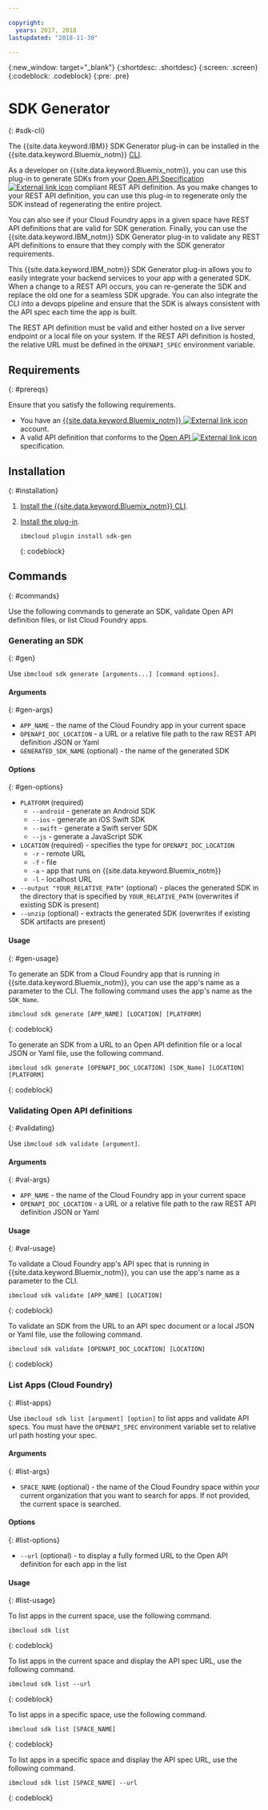 ```yaml
---

copyright:
  years: 2017, 2018
lastupdated: "2018-11-30"

---
```

{:new_window: target="_blank"}
{:shortdesc: .shortdesc}
{:screen: .screen}
{:codeblock: .codeblock}
{:pre: .pre}

# SDK Generator
{: #sdk-cli}

The {{site.data.keyword.IBM}} SDK Generator plug-in can be installed in the {{site.data.keyword.Bluemix_notm}} [CLI](/docs/cli/index.html#overview).

As a developer on {{site.data.keyword.Bluemix_notm}}, you can use this plug-in to generate SDKs from your [Open API Specification ![External link icon](../../icons/launch-glyph.svg "External link icon")](https://www.openapis.org/) compliant REST API definition. As you make changes to your REST API definition, you can use this plug-in to regenerate only the SDK instead of regenerating the entire project.

You can also see if your Cloud Foundry apps in a given space have REST API definitions that are valid for SDK generation. Finally, you can use the {{site.data.keyword.IBM_notm}} SDK Generator plug-in to validate any REST API definitions to ensure that they comply with the SDK generator requirements.

This {{site.data.keyword.IBM_notm}} SDK Generator plug-in allows you to easily integrate your backend services to your app with a generated SDK. When a change to a REST API occurs, you can re-generate the SDK and replace the old one for a seamless SDK upgrade. You can also integrate the CLI into a devops pipeline and ensure that the SDK is always consistent with the API spec each time the app is built.

The REST API definition must be valid and either hosted on a live server endpoint or a local file on your system. If the REST API definition is hosted, the relative URL must be defined in the `OPENAPI_SPEC` environment variable.


## Requirements
{: #prereqs}

Ensure that you satisfy the following requirements.

* You have an [{{site.data.keyword.Bluemix_notm}} ![External link icon](../../icons/launch-glyph.svg "External link icon")](https://{DomainName}) account.
* A valid API definition that conforms to the [Open API ![External link icon](../../icons/launch-glyph.svg "External link icon")](https://www.openapis.org/) specification.


## Installation
{: #installation}

1. [Install the {{site.data.keyword.Bluemix_notm}} CLI](/docs/cli/index.html#overview).

2. [Install the plug-in](/docs/cli/reference/bluemix_cli/all_versions.html#install_plug-in).

	```
	ibmcloud plugin install sdk-gen
	```
	{: codeblock}


## Commands
{: #commands}

Use the following commands to generate an SDK, validate Open API definition files, or list Cloud Foundry apps.


### Generating an SDK
{: #gen}

Use `ibmcloud sdk generate [arguments...] [command options]`.


#### Arguments
{: #gen-args}

* `APP_NAME` - the name of the Cloud Foundry app in your current space
* `OPENAPI_DOC_LOCATION` - a URL or a relative file path to the raw REST API definition JSON or Yaml
* `GENERATED_SDK_NAME` (optional) - the name of the generated SDK


#### Options
{: #gen-options}

* `PLATFORM` (required)
   * `--android` - generate an Android SDK
   * `--ios` - generate an iOS Swift SDK
   * `--swift` - generate a Swift server SDK
   * `--js` - generate a JavaScript SDK
* `LOCATION` (required) - specifies the type for `OPENAPI_DOC_LOCATION`
   * `-r` - remote URL
   * `-f` - file
   * `-a` - app that runs on {{site.data.keyword.Bluemix_notm}}
   * `-l` - localhost URL
* `--output "YOUR_RELATIVE_PATH"` (optional) - places the generated SDK in the directory that is specified by `YOUR_RELATIVE_PATH` (overwrites if existing SDK is present)
* `--unzip` (optional) - extracts the generated SDK (overwrites if existing SDK artifacts are present)


#### Usage
{: #gen-usage}

To generate an SDK from a Cloud Foundry app that is running in {{site.data.keyword.Bluemix_notm}}, you can use the app's name as a parameter to the CLI. The following command uses the app's name as the `SDK_Name`.

```
ibmcloud sdk generate [APP_NAME] [LOCATION] [PLATFORM]
```
{: codeblock}

To generate an SDK from a URL to an Open API definition file or a local JSON or Yaml file, use the following command.

```
ibmcloud sdk generate [OPENAPI_DOC_LOCATION] [SDK_Name] [LOCATION] [PLATFORM]
```
{: codeblock}


### Validating Open API definitions
{: #validating}

Use `ibmcloud sdk validate [argument]`.


#### Arguments
{: #val-args}

* `APP_NAME` - the name of the Cloud Foundry app in your current space
* `OPENAPI_DOC_LOCATION` - a URL or a relative file path to the raw REST API definition JSON or Yaml


#### Usage
{: #val-usage}

To validate a Cloud Foundry app's API spec that is running in {{site.data.keyword.Bluemix_notm}}, you can use the app's name as a parameter to the CLI.

```
ibmcloud sdk validate [APP_NAME] [LOCATION]
```
{: codeblock}

To validate an SDK from the URL to an API spec document or a local JSON or Yaml file, use the following command.

```
ibmcloud sdk validate [OPENAPI_DOC_LOCATION] [LOCATION]
```
{: codeblock}



### List Apps (Cloud Foundry)
{: #list-apps}

Use `ibmcloud sdk list [argument] [option]` to list apps and validate API specs. You must have the `OPENAPI_SPEC` environment variable set to relative url path hosting your spec.


#### Arguments
{: #list-args}

* `SPACE_NAME` (optional) - the name of the Cloud Foundry space within your current organization that you want to search for apps. If not provided, the current space is searched.


#### Options
{: #list-options}

* `--url` (optional) - to display a fully formed URL to the Open API definition for each app in the list


#### Usage
{: #list-usage}

To list apps in the current space, use the following command.

```
ibmcloud sdk list
```
{: codeblock}

To list apps in the current space and display the API spec URL, use the following command.

```
ibmcloud sdk list --url
```
{: codeblock}

To list apps in a specific space, use the following command.

```
ibmcloud sdk list [SPACE_NAME]
```
{: codeblock}

To list apps in a specific space and display the API spec URL, use the following command.

```
ibmcloud sdk list [SPACE_NAME] --url
```
{: codeblock}
